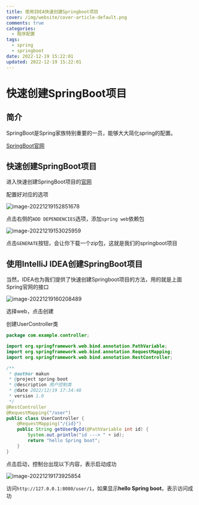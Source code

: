 ```yaml
---
title: 使用IDEA快速创建Springboot项目
cover: /img/website/cover-article-default.png
comments: true
categories:
  - 程序配置
tags:
  - spring
  - springboot
date: 2022-12-19 15:22:01
updated: 2022-12-19 15:22:01
---
```


# 快速创建SpringBoot项目

## 简介

SpringBoot是Spring家族特别重要的一员，能够大大简化spring的配置。

[SpringBoot官网](https://spring.io/projects/spring-boot)

## 快速创建SpringBoot项目

进入快速创建SpringBoot项目的[官网](https://start.spring.io/)

配置好对应的选项

![image-20221219152851678](https://makun-ing-image-bed.oss-cn-chengdu.aliyuncs.com/hexo-gitee-blog/article/_post/configure/spring-boot/image-20221219152851678.png)

点击右侧的`ADD DEPENDENCIES`选项，添加`spring web`依赖包

![image-20221219153025959](https://makun-ing-image-bed.oss-cn-chengdu.aliyuncs.com/hexo-gitee-blog/article/_post/configure/spring-boot/image-20221219153025959.png)

点击`GENERATE`按钮，会让你下载一个zip包，这就是我们的springboot项目

## 使用IntelliJ IDEA创建SpringBoot项目

当然，IDEA也为我们提供了快速创建Springboot项目的方法，用的就是上面Spring官网的接口

![image-20221219160208489](https://makun-ing-image-bed.oss-cn-chengdu.aliyuncs.com/hexo-gitee-blog/article/_post/configure/spring-boot/image-20221219160208489.png)

选择web，点击创建

创建UserController类

```java
package com.example.controller;

import org.springframework.web.bind.annotation.PathVariable;
import org.springframework.web.bind.annotation.RequestMapping;
import org.springframework.web.bind.annotation.RestController;

/**
 * @author makun
 * @project spring-boot
 * @description 用户控制类
 * @date 2022/12/19 17:34:48
 * version 1.0
 */
@RestController
@RequestMapping("/user")
public class UserController {
    @RequestMapping("/{id}")
    public String getUserById(@PathVariable int id) {
        System.out.println("id ---> " + id);
        return "hello Spring boot";
    }
}

```

点击启动，控制台出现以下内容，表示启动成功

![image-20221219173925854](https://makun-ing-image-bed.oss-cn-chengdu.aliyuncs.com/hexo-gitee-blog/article/_post/configure/spring-boot/image-20221219173925854.png)

访问`http://127.0.0.1:8080/user/1`，如果显示**hello Spring boot**，表示访问成功
